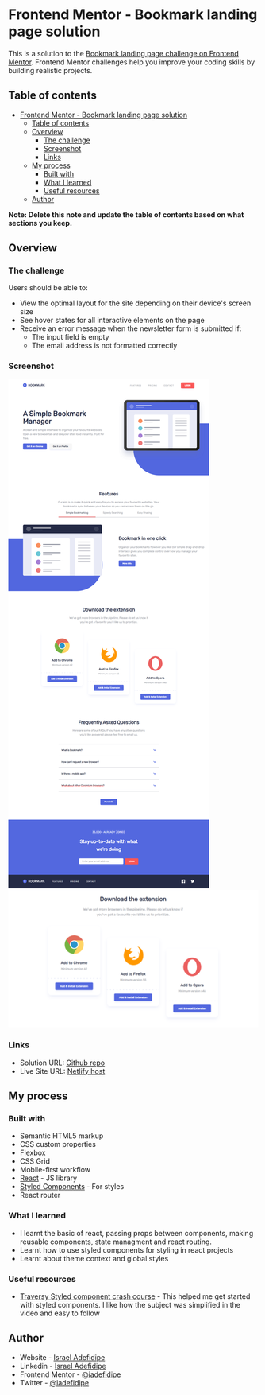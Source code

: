 # Frontend Mentor - Bookmark landing page solution

This is a solution to the [Bookmark landing page challenge on Frontend Mentor](https://www.frontendmentor.io/challenges/bookmark-landing-page-5d0b588a9edda32581d29158). Frontend Mentor challenges help you improve your coding skills by building realistic projects.

## Table of contents

- [Frontend Mentor - Bookmark landing page solution](#frontend-mentor---bookmark-landing-page-solution)
  - [Table of contents](#table-of-contents)
  - [Overview](#overview)
    - [The challenge](#the-challenge)
    - [Screenshot](#screenshot)
    - [Links](#links)
  - [My process](#my-process)
    - [Built with](#built-with)
    - [What I learned](#what-i-learned)
    - [Useful resources](#useful-resources)
  - [Author](#author)

**Note: Delete this note and update the table of contents based on what sections you keep.**

## Overview

### The challenge

Users should be able to:

- View the optimal layout for the site depending on their device's screen size
- See hover states for all interactive elements on the page
- Receive an error message when the newsletter form is submitted if:
  - The input field is empty
  - The email address is not formatted correctly

### Screenshot

![Full page shot](./screenshots/bookmar-src-1.png)
![page shot](./screenshots/bookmark-src-2.png)

### Links

- Solution URL: [Github repo](https://github.com/iadefidipe/bookmark-landing-page)
- Live Site URL: [Netlify host](https://bookmark-extension-page.netlify.app/)

## My process

### Built with

- Semantic HTML5 markup
- CSS custom properties
- Flexbox
- CSS Grid
- Mobile-first workflow
- [React](https://reactjs.org/) - JS library
- [Styled Components](https://styled-components.com/) - For styles
- React router

### What I learned

- I learnt the basic of react, passing props between components, making reusable components, state managment and react routing.
- Learnt how to use styled components for styling in react projects
- Learnt about theme context and global styles

### Useful resources

- [Traversy Styled component crash course](https://youtu.be/02zO0hZmwnw) - This helped me get started with styled components. I like how the subject was simplified in the video and easy to follow

## Author

- Website - [Israel Adefidipe](https://iadefidipe.netlify.app/)
- Linkedin - [Israel Adefidipe](https://www.linkedin.com/in/iadefidipe/)
- Frontend Mentor - [@iadefidipe](https://www.frontendmentor.io/profile/iadefidipe)
- Twitter - [@iadefidipe](https://www.twitter.com/iadefidipe)
